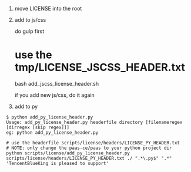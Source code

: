 


1. move LICENSE into the root


2. add to js/css

   do gulp first
   # use the tmp/LICENSE_JSCSS_HEADER.txt
   bash add_jscss_license_header.sh

   if you add new js/css, do it again

3. add to py

```
$ python add_py_license_header.py
Usage: add_py_license_header.py headerfile directory [filenameregex [dirregex [skip regex]]]
eg: python add_py_license_header.py 
```

```
# use the headerfile scripts/license/headers/LICENSE_PY_HEADER.txt
# NOTE: only change the paas-ce/paas to your python project dir
python scripts/license/add_py_license_header.py scripts/license/headers/LICENSE_PY_HEADER.txt ./ ".*\.py$" ".*" 'TencentBlueKing is pleased to support'
```
